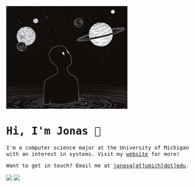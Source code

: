 <img height="275" src="https://github.com/jonasiwnl/jonasiwnl/blob/main/assets/afoolmoonnight.jpg?raw=true" />

<h1><samp>Hi, I'm Jonas 👾</samp></h1>

<samp>I'm a computer science major at the University of Michigan with an interest in systems. Visit my [website](https://jonasiwnl.github.io) for more!</samp>

<samp>Want to get in touch? Email me at [jonasg\[at\]umich\[dot\]edu](mailto:jonasg@umich.edu).</samp>

<div>
  <img height="175" align="center" src="https://streak-stats.demolab.com?user=jonasiwnl&theme=tokyonight&border_radius=4.5" />
  <img height="175" align="center" src="https://github-readme-stats.vercel.app/api/top-langs/?username=jonasiwnl&layout=compact&theme=tokyonight&hide=astro,html" />
</div>
